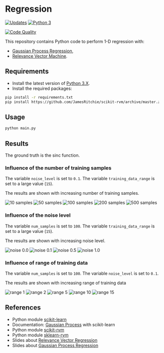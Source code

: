 # Regression

[![Updates][dependency-image]][pyup]
[![Python 3][python3-image]][pyup]

[![Code Quality][codacy-image]][codacy]

This repository contains Python code to perform 1-D regression with:
-   [Gaussian Process Regression](https://en.wikipedia.org/wiki/Kriging),
-   [Relevance Vector Machine](https://en.wikipedia.org/wiki/Relevance_vector_machine).

## Requirements

-   Install the latest version of [Python 3.X](https://www.python.org/downloads/).
-   Install the required packages:

```bash
pip install -r requirements.txt
pip install https://github.com/JamesRitchie/scikit-rvm/archive/master.zip
```

## Usage

```bash
python main.py
```

## Results

The ground truth is the sinc function.

### Influence of the number of training samples

The variable `noise_level` is set to `0.1`.
The variable `training_data_range` is set to a large value (`15`).

The results are shown with increasing number of training samples.

![10 samples](https://github.com/woctezuma/regression/wiki/img/NM0Gerr.png)
![50 samples](https://github.com/woctezuma/regression/wiki/img/9JbUXcK.png)
![100 samples](https://github.com/woctezuma/regression/wiki/img/pEmUJyn.png)
![200 samples](https://github.com/woctezuma/regression/wiki/img/r5yjsGD.png)
![500 samples](https://github.com/woctezuma/regression/wiki/img/J4krNnB.png)

### Influence of the noise level

The variable `num_samples` is set to `100`.
The variable `training_data_range` is set to a large value (`15`).

The results are shown with increasing noise level.

![noise 0.0](https://github.com/woctezuma/regression/wiki/img/lq63j83.png)
![noise 0.1](https://github.com/woctezuma/regression/wiki/img/aw7O2KS.png)
![noise 0.5](https://github.com/woctezuma/regression/wiki/img/d9dknjW.png)
![noise 1.0](https://github.com/woctezuma/regression/wiki/img/dFyDuDE.png)

### Influence of range of training data

The variable `num_samples` is set to `100`.
The variable `noise_level` is set to `0.1`.

The results are shown with increasing range of training data

![range 1](https://github.com/woctezuma/regression/wiki/img/7OyCgMI.png)
![range 2](https://github.com/woctezuma/regression/wiki/img/az6BP26.png)
![range 5](https://github.com/woctezuma/regression/wiki/img/fLn9jmF.png)
![range 10](https://github.com/woctezuma/regression/wiki/img/7tCFWFZ.png)
![range 15](https://github.com/woctezuma/regression/wiki/img/ugN0nQi.png)

## References

-   Python module [scikit-learn](https://github.com/scikit-learn/scikit-learn)
-   Documentation: [Gaussian Process](https://scikit-learn.org/stable/modules/gaussian_process.html) with scikit-learn
-   Python module [scikit-rvm](https://github.com/JamesRitchie/scikit-rvm)
-   Python module [sklearn-rvm](https://github.com/Mind-the-Pineapple/sklearn-rvm)
-   Slides about [Relevance Vector Regression](http://lasa.epfl.ch/teaching/lectures/ML_MSc_Advanced/Slides/Lec_IX_NonlinearRegression_Part_I.pdf)
-   Slides about [Gaussian Process Regression](http://lasa.epfl.ch/teaching/lectures/ML_MSc_Advanced/Slides/Lec_IX_NonlinearRegression_Part_II.pdf)

<!-- Definitions -->

[pyup]: <https://pyup.io/repos/github/woctezuma/steam-market/>
[dependency-image]: <https://pyup.io/repos/github/woctezuma/steam-market/shield.svg>
[python3-image]: <https://pyup.io/repos/github/woctezuma/steam-market/python-3-shield.svg>

[codacy]: <https://www.codacy.com/app/woctezuma/steam-market>
[codacy-image]: <https://api.codacy.com/project/badge/Grade/9b1dad26ffe64ca98fec83ec1ab69c0e>
